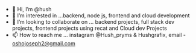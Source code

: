 - 👋 Hi, I’m @hush
- 👀 I’m interested in ...backend, node js, frontend and cloud development 
- 💞️ I’m looking to collaborate on ... backend projects, full stack dev projects, frontend projects using recat and Cloud dev Projects
- 📫 How to reach me ... instagram @Hush_pryms & Hushgrafix, email - oshojoseph2@gmail.com

<!---
hushjozy/hushjozy is a ✨ special ✨ repository because its `README.md` (this file) appears on your GitHub profile.
You can click the Preview link to take a look at your changes.
--->
